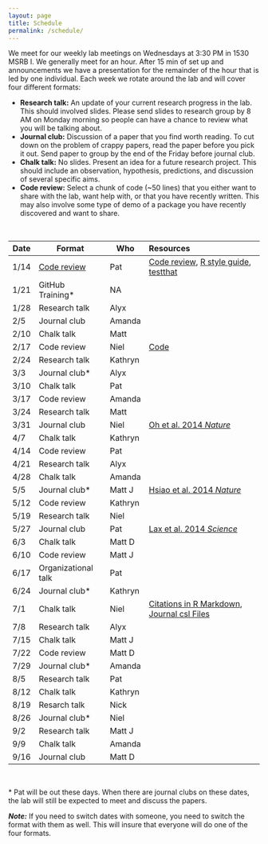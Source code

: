 ```yaml
---
layout: page
title: Schedule
permalink: /schedule/
---
```


We meet for our weekly lab meetings on Wednesdays at 3:30 PM in 1530 MSRB I. We
generally meet for an hour. After 15 min of set up and announcements we have a
presentation for the remainder of the hour that is led by one individual.
Each week we rotate around the lab and will cover four different formats:

* **Research talk:** An update of your current research progress in the lab.
This should involved slides. Please send slides to research group by 8 AM on
Monday morning so people can have a chance to review what you will be talking
about.
* **Journal club:** Discussion of a paper that you find worth reading. To cut
down on the problem of crappy papers, read the paper before you pick it out.
Send paper to group by the end of the Friday before journal club.
* **Chalk talk:** No slides. Present an idea for a future research project.
This should include an observation, hypothesis, predictions, and discussion of
several specific aims.
* **Code review:** Select a chunk of code (~50 lines) that you either want to
share with the lab, want help with, or that you have recently written. This may
also involve some type of demo of a package you have recently discovered and
want to share.

<br>

| Date  | Format           | Who       | Resources                                |
|-------|------------------|-----------|:-----------------------------------------|
| 1/14  | [Code review](http://www.riffomonas.org/talks/2015_01_14_CodeReview.html)      | Pat       | [Code review](http://arxiv.org/pdf/1311.2412v1.pdf), [R style guide](http://google-styleguide.googlecode.com/svn/trunk/Rguide.xml), [testthat](http://journal.r-project.org/archive/2011-1/RJournal_2011-1_Wickham.pdf)
| 1/21  | GitHub Training* | NA     |   |
| 1/28  | Research talk    | Alyx     |   |
| 2/5   | Journal club     | Amanda     |   |
| 2/10  | Chalk talk       | Matt     |   |
| 2/17  | Code review      | Niel  |  [Code](https://github.com/SchlossLab/glne007/blob/master/rf.logit_models.R)   |
| 2/24  | Research talk    | Kathryn     |   |
| 3/3   | Journal club*    | Alyx     |   |
| 3/10  | Chalk talk       | Pat     |   |
| 3/17  | Code review      | Amanda     |   |
| 3/24  | Research talk    | Matt     |   |
| 3/31  | Journal club     | Niel | [Oh et al. 2014 *Nature*](http://www.nature.com/nature/journal/v514/n7520/full/nature13786.html)   |
| 4/7   | Chalk talk       | Kathryn     |   |
| 4/14  | Code review      | Pat     |   |
| 4/21  | Research talk    | Alyx     |   |
| 4/28  | Chalk talk       | Amanda     |   |
| 5/5   | Journal club*    | Matt J | [Hsiao et al. 2014 *Nature*](http://www.nature.com/nature/journal/v515/n7527/full/nature13738.html)   |
| 5/12  | Code review      | Kathryn     |   |
| 5/19  | Research talk    | Niel     |   |
| 5/27  | Journal club     | Pat | [Lax et al. 2014 *Science*](http://www.sciencemag.org/content/345/6200/1048.full.pdf)   |
| 6/3   | Chalk talk       | Matt D     |   |
| 6/10  | Code review      | Matt J     |   |
| 6/17  | Organizational talk    | Pat     |   |
| 6/24  | Journal club*    | Kathryn     |   |
| 7/1   | Chalk talk       | Niel     | [Citations in R Markdown](http://rmarkdown.rstudio.com/authoring_bibliographies_and_citations.html), [Journal csl Files](https://github.com/citation-style-language/styles)  |
| 7/8   | Research talk    | Alyx      |   |
| 7/15  | Chalk talk       | Matt J     |   |
| 7/22  | Code review      | Matt D     |   |
| 7/29  | Journal club*    | Amanda     |   |
| 8/5   | Research talk    | Pat     |   |
| 8/12  | Chalk talk       | Kathryn     |   |
| 8/19  | Resarch talk     | Nick     |   |
| 8/26  | Journal club*    | Niel     |   |
| 9/2   | Research talk    | Matt J     |   |
| 9/9   | Chalk talk       | Amanda     |   |
| 9/16  | Journal club     | Matt D     |   |

<br>

\* Pat will be out these days. When there are journal clubs on these dates, the
lab will still be expected to meet and discuss the papers.

***Note:***
If you need to switch dates with someone, you need to switch the format with
them as well. This will insure that everyone will do one of the four formats.
